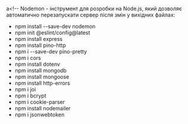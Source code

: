 a<!-- Nodemon - інструмент для розробки на Node.js, який дозволяє автоматично перезапускати сервер після змін у вихідних файлах:

- npm install --save-dev nodemon
- npm init @eslint/config@latest
- npm install express
- npm install pino-http
- npm i --save-dev pino-pretty
- npm i cors
- npm install dotenv
- npm install mongodb
- npm install mongoose
- npm install http-errors
- npm i joi
- npm i bcrypt
- npm i cookie-parser
- npm install nodemailer
- npm i jsonwebtoken

